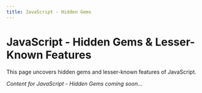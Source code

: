 ```yaml
---
title: JavaScript - Hidden Gems
---
```


# JavaScript - Hidden Gems & Lesser-Known Features

This page uncovers hidden gems and lesser-known features of JavaScript.

*Content for JavaScript - Hidden Gems coming soon...*
